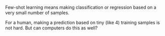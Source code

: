 <!--ts-->


<!-- Created by https://github.com/ekalinin/github-markdown-toc -->
<!-- Added by: gil_diy, at: Thu 11 May 2023 08:25:14 AM IDT -->

<!--te-->


Few-shot learning means making classification or regression based on a very
small number of samples.

For a human, making a prediction based on tiny (like 4) training samples is not hard. But can computers do this as well?